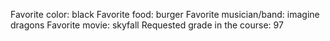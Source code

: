 Favorite color: black 
Favorite food: burger
Favorite musician/band: imagine dragons
Favorite movie: skyfall
Requested grade in the course: 97
